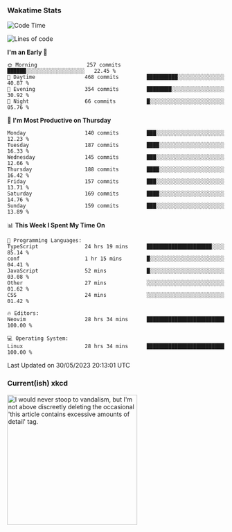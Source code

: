 ### Wakatime Stats
<!--START_SECTION:waka-->
![Code Time](http://img.shields.io/badge/Code%20Time-1%2C723%20hrs%2019%20mins-blue)

![Lines of code](https://img.shields.io/badge/From%20Hello%20World%20I%27ve%20Written-699.2%20thousand%20lines%20of%20code-blue)

**I'm an Early 🐤** 

```text
🌞 Morning                257 commits         ██████░░░░░░░░░░░░░░░░░░░   22.45 % 
🌆 Daytime                468 commits         ██████████░░░░░░░░░░░░░░░   40.87 % 
🌃 Evening                354 commits         ████████░░░░░░░░░░░░░░░░░   30.92 % 
🌙 Night                  66 commits          █░░░░░░░░░░░░░░░░░░░░░░░░   05.76 % 
```
📅 **I'm Most Productive on Thursday** 

```text
Monday                   140 commits         ███░░░░░░░░░░░░░░░░░░░░░░   12.23 % 
Tuesday                  187 commits         ████░░░░░░░░░░░░░░░░░░░░░   16.33 % 
Wednesday                145 commits         ███░░░░░░░░░░░░░░░░░░░░░░   12.66 % 
Thursday                 188 commits         ████░░░░░░░░░░░░░░░░░░░░░   16.42 % 
Friday                   157 commits         ███░░░░░░░░░░░░░░░░░░░░░░   13.71 % 
Saturday                 169 commits         ████░░░░░░░░░░░░░░░░░░░░░   14.76 % 
Sunday                   159 commits         ███░░░░░░░░░░░░░░░░░░░░░░   13.89 % 
```


📊 **This Week I Spent My Time On** 

```text
💬 Programming Languages: 
TypeScript               24 hrs 19 mins      █████████████████████░░░░   85.14 % 
conf                     1 hr 15 mins        █░░░░░░░░░░░░░░░░░░░░░░░░   04.41 % 
JavaScript               52 mins             █░░░░░░░░░░░░░░░░░░░░░░░░   03.08 % 
Other                    27 mins             ░░░░░░░░░░░░░░░░░░░░░░░░░   01.62 % 
CSS                      24 mins             ░░░░░░░░░░░░░░░░░░░░░░░░░   01.42 % 

🔥 Editors: 
Neovim                   28 hrs 34 mins      █████████████████████████   100.00 % 

💻 Operating System: 
Linux                    28 hrs 34 mins      █████████████████████████   100.00 % 
```


 Last Updated on 30/05/2023 20:13:01 UTC
<!--END_SECTION:waka-->

### Current(ish) xkcd
<a id="xkcd-a" title="I would never stoop to vandalism, but I'm not above discreetly deleting the occasional 'this article contains excessive amounts of detail' tag." href="https://www.xkcd.com" target="_blank">
        <img align="center" id="xkcd-img" src="https://imgs.xkcd.com/comics/wikipedia_article_titles.png" alt="I would never stoop to vandalism, but I'm not above discreetly deleting the occasional 'this article contains excessive amounts of detail' tag." height=300 />
</a>
